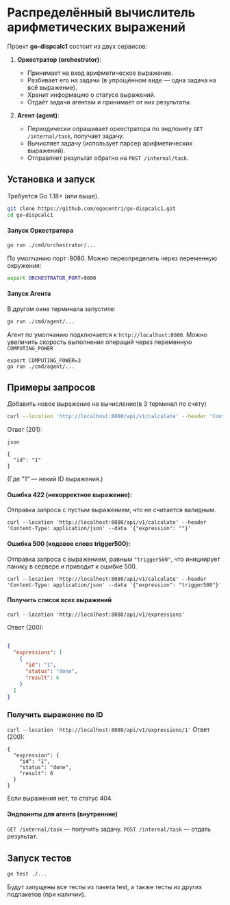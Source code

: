 # Распределённый вычислитель арифметических выражений
Проект **go-dispcalc1** состоит из двух сервисов:
1. **Оркестратор (orchestrator)**:
   - Принимает на вход арифметическое выражение.
   - Разбивает его на задачи (в упрощённом виде — одна задача на всё выражение).
   - Хранит информацию о статусе выражений.
   - Отдаёт задачи агентам и принимает от них результаты.

2. **Агент (agent)**:
   - Периодически опрашивает оркестратора по эндпоинту `GET /internal/task`, получает задачу.
   - Вычисляет задачу (использует парсер арифметических выражений).
   - Отправляет результат обратно на `POST /internal/task`.

## Установка и запуск

Требуется Go 1.18+ (или выше).

```bash
git clone https://github.com/egocentri/go-dispcalc1.git
cd go-dispcalc1
```

#### Запуск Оркестратора

```bash
go run ./cmd/orchestrator/...
```
По умолчанию порт :8080. Можно переопределить через переменную окружения:

```bash
export ORCHESTRATOR_PORT=9000
```
#### Запуск Агента
В другом окне терминала запустите:

```bash
go run ./cmd/agent/...
```
Агент по умолчанию подключается к ```http://localhost:8080```. 
Можно увеличить скорость выполнения операций через переменную ```COMPUTING_POWER```

```
export COMPUTING_POWER=3
go run ./cmd/agent/...
```
## Примеры запросов
Добавить новое выражение на вычисление(в 3 терминал по счету)
```bash
curl --location 'http://localhost:8080/api/v1/calculate' --header 'Content-Type: application/json' --data '{"expression": "2+2*2"}'
```
Ответ (201):
```
json

{
  "id": "1"
}
```
(Где "1" — некий ID выражения.)
#### Ошибка 422 (некорректное выражение):
Отправка запроса с пустым выражением, что не считается валидным.
```
curl --location 'http://localhost:8080/api/v1/calculate' --header 'Content-Type: application/json' --data '{"expression": ""}'
```
#### Ошибка 500 (кодовое слово trigger500):
Отправка запроса с выражением, равным ```"trigger500"```, что инициирует панику в сервере и приводит к ошибке 500.
```
curl --location 'http://localhost:8080/api/v1/calculate' --header 'Content-Type: application/json' --data '{"expression": "trigger500"}'
```
#### Получить список всех выражений


 ```curl --location 'http://localhost:8080/api/v1/expressions'```


Ответ (200):

```json

{
  "expressions": [
    {
      "id": "1",
      "status": "done",
      "result": 6
    }
  ]
}
```

### Получить выражение по ID
```curl --location 'http://localhost:8080/api/v1/expressions/1'```
Ответ (200):
```
{
  "expression": {
    "id": "1",
    "status": "done",
    "result": 6
  }
}
```
Если выражения нет, то статус 404.

#### Эндпоинты для агента (внутренние)
```GET /internal/task```
— получить задачу.
``` POST /internal/task ```
— отдать результат.

## Запуск тестов
```bash
go test ./...
```
Будут запущены все тесты из пакета test, а также тесты из других подпакетов (при наличии).
